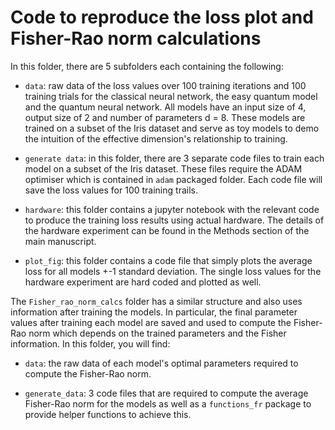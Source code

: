 # Code to reproduce the loss plot and Fisher-Rao norm calculations

In this folder, there are 5 subfolders each containing the following:

- `data`: raw data of the loss values over 100 training iterations and 100 training trials for the classical neural network,
  the easy quantum model and the quantum neural network. All models have an input size of 
  4, output size of 2 and number of parameters d = 8. These models are trained on a subset of the
  Iris dataset and serve as toy models to demo the intuition of the effective dimension's relationship
  to training.
  

- `generate data`: in this folder, there are 3 separate code files to train each model on a subset of the 
  Iris dataset. These files require the ADAM optimiser which is contained in `adam` packaged folder. Each
  code file will save the loss values for 100 training trails. 


- `hardware`: this folder contains a jupyter notebook with the relevant code to produce the training loss
results using actual hardware. The details of the hardware experiment can be found in the Methods section
  of the main manuscript.


- `plot_fig`: this folder contains a code file that simply plots the average loss for all models +-1 standard
deviation. The single loss values for the hardware experiment are hard coded and plotted as well. 
  

The `Fisher_rao_norm_calcs` folder has a similar structure and also uses information after training the models. 
In particular, the final parameter values after training each model are saved and used to compute the Fisher-Rao
norm which depends on the trained parameters and the Fisher information. In this folder, you will find:

- `data`: the raw data of each model's optimal parameters required to compute the Fisher-Rao norm.

- `generate_data`: 3 code files that are required to compute the average Fisher-Rao norm for the models
as well as a `functions_fr` package to provide helper functions to achieve this.